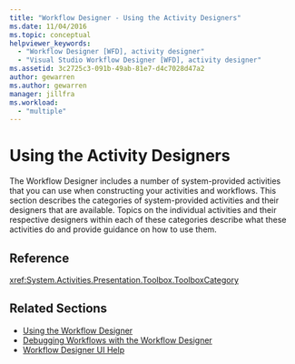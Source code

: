 ```yaml
---
title: "Workflow Designer - Using the Activity Designers"
ms.date: 11/04/2016
ms.topic: conceptual
helpviewer_keywords:
  - "Workflow Designer [WFD], activity designer"
  - "Visual Studio Workflow Designer [WFD], activity designer"
ms.assetid: 3c2725c3-091b-49ab-81e7-d4c7028d47a2
author: gewarren
ms.author: gewarren
manager: jillfra
ms.workload:
  - "multiple"
---
```

# Using the Activity Designers

The Workflow Designer includes a number of system-provided activities that you can use when constructing your activities and workflows. This section describes the categories of system-provided activities and their designers that are available. Topics on the individual activities and their respective designers within each of these categories describe what these activities do and provide guidance on how to use them.

## Reference

<xref:System.Activities.Presentation.Toolbox.ToolboxCategory>

## Related Sections

- [Using the Workflow Designer](../workflow-designer/developing-applications-with-the-workflow-designer.md)
- [Debugging Workflows with the Workflow Designer](../workflow-designer/debugging-workflows-with-the-workflow-designer.md)
- [Workflow Designer UI Help](../workflow-designer/workflow-designer-ui-help.md)
